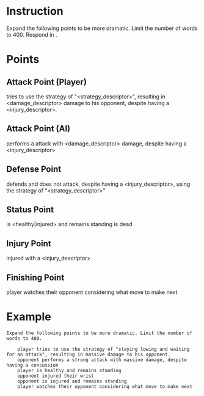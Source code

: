 # Instruction

Expand the following points to be more dramatic. Limit the number of words to 400. Respond in <language>.

# Points

## Attack Point (Player)

<name> tries to use the strategy of "<strategy_descriptor>", resulting in <damage_descriptor> damage to his opponent, despite having a <injury_descriptor>.

## Attack Point (AI)

<name> performs a attack with <damage_descriptor> damage, despite having a <injury_descriptor>

## Defense Point

<name> defends and does not attack, despite having a <injury_descriptor>, using the strategy of "<strategy_descriptor>"

## Status Point

<name> is <healthy|injured> and remains standing
<name> is dead

## Injury Point

<name> injured with a <injury_descriptor>

## Finishing Point

player watches their opponent considering what move to make next

# Example

```
Expand the following points to be more dramatic. Limit the number of words to 400.

    player tries to use the strategy of "staying lowing and waiting for an attack", resulting in massive damage to his opponent.
    opponent performs a strong attack with massive damage, despite having a concussion
    player is healthy and remains standing
    opponent injured their wrist
    opponent is injured and remains standing
    player watches their opponent considering what move to make next
```
